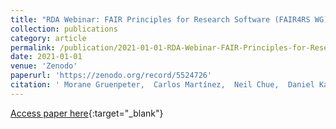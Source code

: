 ```yaml
---
title: "RDA Webinar: FAIR Principles for Research Software (FAIR4RS WG)"
collection: publications
category: article
permalink: /publication/2021-01-01-RDA-Webinar-FAIR-Principles-for-Research-Software-FAIR4RS-WG
date: 2021-01-01
venue: 'Zenodo'
paperurl: 'https://zenodo.org/record/5524726'
citation: ' Morane Gruenpeter,  Carlos Martínez,  Neil Chue,  Daniel Katz,  Paula Martinez,  Michelle Barker,  Leyla Garcia-Castro,  Jennifer Harrow,  Fotis Psomopoulos, &quot;RDA Webinar: FAIR Principles for Research Software (FAIR4RS WG).&quot; Zenodo, 2021.'
---
```

[Access paper here](https://zenodo.org/record/5524726){:target="_blank"}
